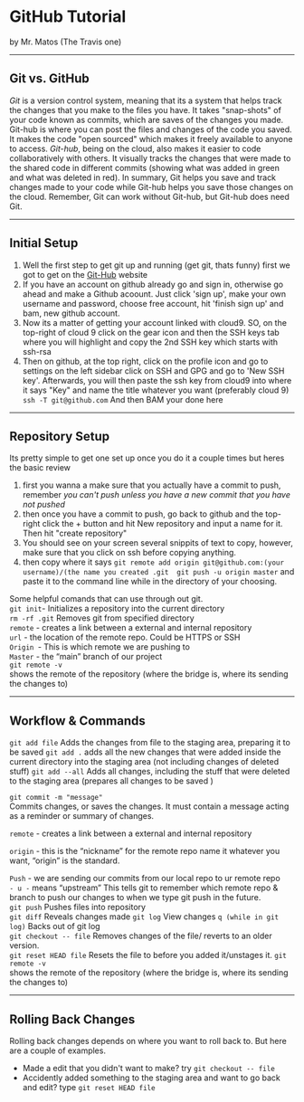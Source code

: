 # GitHub Tutorial

by Mr. Matos (The Travis one)

---
## Git vs. GitHub
*Git* is a version control system, meaning that its a system that helps track the changes that you make to the files you have. It takes "snap-shots" of your code known as commits, which are saves of the changes you made. Git-hub is where you can post the files and changes of the code you saved. It makes the code "open sourced" which makes it freely available to anyone to access. *Git-hub*, being on the cloud, also makes it easier to code collaboratively with others. It visually tracks the changes that were made to the shared code in different commits (showing what was added in green and what was deleted in red). In summary, Git helps you save and track changes made to your code while Git-hub helps you save those changes on the cloud. Remember, Git can work without Git-hub, but Git-hub does need Git.



---
## Initial Setup
1. Well the first step to get git up and running (get git, thats funny) first we got to get on the [Git-Hub](https://github.com/) website
2. If you have an account on github already go and sign in, otherwise go ahead and make a Github acoount. Just click 'sign up', make your own username and password, choose free account, hit 'finish sign up' and bam, new github account. 
3. Now its a matter of getting your account linked with cloud9. SO, on the top-right of cloud 9 click on the gear icon and then the SSH keys tab where you will highlight and copy the 2nd SSH key which starts with ssh-rsa
4. Then on github, at the top right, click on the profile icon and go to settings
 on the left sidebar click on SSH and GPG and go to 'New SSH key'. Afterwards, you will then paste the ssh key from cloud9 into where it says "Key" and name the title whatever you want (preferably cloud 9)
`ssh -T git@github.com`
 And then BAM your done here



---
## Repository Setup
Its pretty simple to get one set up once you do it a couple times but heres the basic review 
1. first you wanna a make sure that you actually have a commit to push, remember *you can't push unless you have a new commit that you have not pushed*
2. then once you have a commit to push, go back to github and the top-right click the + button and hit New repository and input a name for it. Then hit "create repository"
3. You should see on your screen several snippits of text to copy, however, make sure that you click on ssh before copying anything. 
4. then copy where it says ```git remote add origin git@github.com:(your username)/(the name you created .git 
git push -u origin master``` and paste it to the command line while in the directory of your choosing.

Some helpful comands that can use through out git.  
`git init`- Initializes a repository into the current directory  
`rm -rf .git` Removes git from specified directory  
`remote` - creates a link between a external and internal repository  
`url` - the location of the remote repo. Could be HTTPS or SSH   
`Origin `- This is which remote we are pushing to   
`Master` - the “main” branch of our project  
`git remote -v`  
shows the remote of the repository (where the bridge is, where its sending the changes to)




---
## Workflow & Commands

`git add file` Adds the changes from file to the staging area, preparing it to be saved 
`git add .` adds all the new changes that were added inside the current directory into the staging area (not including changes of deleted stuff)
`git add --all` Adds all changes, including the stuff that were deleted to the staging area (prepares all changes to be saved )

`git commit -m "message"`  
Commits changes, or saves the changes. It must contain a message acting as a reminder or summary of changes.


`remote` - creates a link between a external and internal repository  

`origin` - this is the “nickname” for the remote repo name it whatever you want, “origin” is the standard.  

`Push` - we are sending our commits from our local repo to ur remote repo  
`- u -` means “upstream” This tells git to remember which remote repo & branch to push our changes to when we type git push in the future.  
`git push`
Pushes files into repository  
`git diff`
Reveals changes made 
`git log`  View changes
`q (while in git log)`
Backs out of git log  
`git checkout -- file`
Removes changes of the file/ reverts to an older version.  
`git reset HEAD file`
Resets the file to before you added it/unstages it.
`git remote -v`  
shows the remote of the repository (where the bridge is, where its sending the changes to)





---
## Rolling Back Changes
Rolling back changes depends on where you want to roll back to. But here are a couple of examples. 
* Made a edit that you didn't want to make? try `git checkout -- file` 
* Accidently added something to the staging area and want to go back and edit? type `git reset HEAD file`
